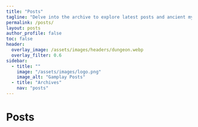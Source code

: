 ```yaml
---
title: "Posts"
tagline: "Delve into the archive to explore latest posts and ancient mysteries!"
permalink: /posts/
layout: posts
author_profile: false
toc: false
header:
  overlay_image: /assets/images/headers/dungeon.webp
  overlay_filter: 0.6
sidebar:
  - title: ""
    image: "/assets/images/logo.png"
    image_alt: "Gamplay Posts"
  - title: "Archives"
    nav: "posts"
---
```


# Posts